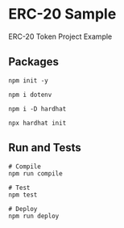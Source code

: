 # ERC-20 Sample
ERC-20 Token Project Example

## Packages
```shell
npm init -y 

npm i dotenv  

npm i -D hardhat

npx hardhat init
```

## Run and Tests

```shell
# Compile
npm run compile 

# Test 
npm test

# Deploy 
npm run deploy 
```